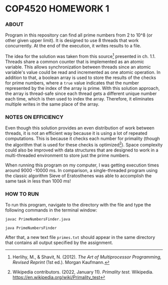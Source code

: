 # COP4520 HOMEWORK 1

### ABOUT

Program in this repository can find all prime numbers from 2 to 10^8 (or other given upper limit). It is designed to use 8 threads that work concurrently. At the end of the execution, it writes results to a file.

The idea for the solution was taken from this source[^1] presented in ch. 1.1. Threads share a common counter that is implemented as an atomic variable. This allows synchronization between threads since an atomic variable's value could be read and incremented as one atomic operation. In addition to that, a boolean array is used to store the results of the checks for prime numbers, where a `true` value indicates that the number represented by the index of the array is prime. With this solution approach, the array is thread-safe since each thread gets a different unique number each time, which is then used to index the array. Therefore, it eliminates multiple writes in the same place of the array.

### NOTES ON EFFICIENCY

Even though this solution provides an even distribution of work between threads, it is not an efficient way because it is using a lot of repeated computations. This is because it checks each number for primality (though the algorithm that is used for these checks is optimized[^2]). Space complexity could also be improved with data structures that are designed to work in a multi-threaded environment to store just the prime numbers.

When running this program on my computer, I was getting execution times around 9000 -10000 ms. In comparison, a single-threaded program using the classic algorithm Sieve of Eratosthenes was able to accomplish the same task in less than 1000 ms!

### HOW TO RUN

To run this program, navigate to the directory with the file and type the following commands in the terminal window:

```
javac PrimeNumbersFinder.java

java PrimeNumbersFinder
```

After that, a new text file `primes.txt` should appear in the same directory that contains all output specified by the assignment.

[^1]: Herlihy, M., & Shavit, N. (2012). *The Art of Multiprocessor Programming,
  Revised Reprint* (1st ed.). Morgan Kaufmann.
[^2]: Wikipedia contributors. (2022, January 11). *Primality test.* Wikipedia.
  https://en.wikipedia.org/wiki/Primality_test

